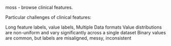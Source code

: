 moss - browse clinical features.

Particular challenges of clinical features:

Long feature labels, value labels,
Multiple Data formats
Value distributions are non-uniform and vary significantly across a single dataset
Binary values are common, but labels are misaligned, messy, inconsistent

